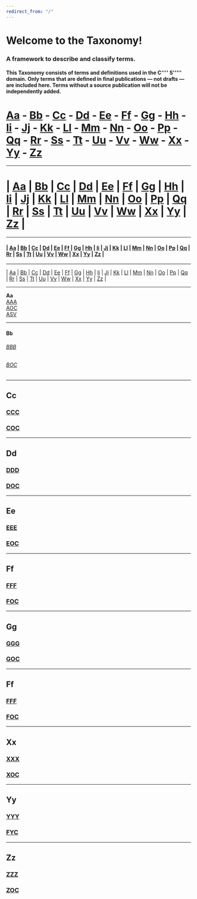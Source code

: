 ```yaml
---
redirect_from: "/"
---
```


# Welcome to the Taxonomy! 

### A framework to describe and classify terms.

#### This Taxonomy consists of terms and definitions used in the C'''' S'''''  domain. Only terms that are defined in final publications — not drafts — are included here. Terms without a source publication will not be independently added.

# [Aa](#aa) - [Bb](#bb) - [Cc](#cc) - [Dd](#dd) - [Ee](#ee) - [Ff](#ff) - [Gg](#gg) - [Hh](#hh) - [Ii](#ii) - [Jj](#jj) - [Kk](#kk) - [Ll](#ll) - [Mm](#mm) - [Nn](#nn) - [Oo](#oo) - [Pp](#pp) - [Qq](#qq) - [Rr](#rr) - [Ss](#ss) - [Tt](#tt) - [Uu](#uu) - [Vv](#vv) - [Ww](#ww) - [Xx](#xx) - [Yy](#yy) - [Zz](#zz)

***
# | [Aa](#aa) | [Bb](#bb) | [Cc](#cc) | [Dd](#dd) | [Ee](#ee) | [Ff](#ff) | [Gg](#gg) | [Hh](#hh) | [Ii](#ii) | [Jj](#jj) | [Kk](#kk) | [Ll](#ll) | [Mm](#mm) | [Nn](#nn) | [Oo](#oo) | [Pp](#pp) | [Qq](#qq) | [Rr](#rr) | [Ss](#ss) | [Tt](#tt) | [Uu](#uu) | [Vv](#vv) | [Ww](#ww) | [Xx](#xx) | [Yy](#yy) | [Zz](#zz) |

***
#### | [Aa](#aa) | [Bb](#bb) | [Cc](#cc) | [Dd](#dd) | [Ee](#ee) | [Ff](#ff) | [Gg](#gg) | [Hh](#hh) | [Ii](#ii) | [Jj](#jj) | [Kk](#kk) | [Ll](#ll) | [Mm](#mm) | [Nn](#nn) | [Oo](#oo) | [Pp](#pp) | [Qq](#qq) | [Rr](#rr) | [Ss](#ss) | [Tt](#tt) | [Uu](#uu) | [Vv](#vv) | [Ww](#ww) | [Xx](#xx) | [Yy](#yy) | [Zz](#zz) |

***
| [Aa](#aa) | [Bb](#bb) | [Cc](#cc) | [Dd](#dd) | [Ee](#ee) | [Ff](#ff) | [Gg](#gg) | [Hh](#hh) | [Ii](#ii) | [Jj](#jj) | [Kk](#kk) | [Ll](#ll) | [Mm](#mm) | [Nn](#nn) | [Oo](#oo) | [Pp](#pp) | [Qq](#qq) | [Rr](#rr) | [Ss](#ss) | [Tt](#tt) | [Uu](#uu) | [Vv](#vv) | [Ww](#ww) | [Xx](#xx) | [Yy](#yy) | [Zz](#zz) |

***

**Aa** <br>
[AAA](AAA.md)<br>
[AOC](AOC.md)<br>
[ASV](ASV.md)<br>

***
#### Bb
###### [BBB](BBB.md)
###### [BOC](BOC.md)

***
## Cc
### [CCC](CCC.md)
### [COC](COC.md)

***
## Dd
### [DDD](DDD.md)
### [DOC](DOC.md)

***
## Ee
### [EEE](EEE.md)
### [EOC](EOC.md)

***
## Ff
### [FFF](FFF.md)
### [FOC](FOC.md)

***
## Gg
### [GGG](GGG.md)
### [GOC](gOC.md)

***
## Ff
### [FFF](FFF.md)
### [FOC](FOC.md)

***
## Xx
### [XXX](XXX.md)
### [XOC](XOC.md)

***
## Yy
### [YYY](YYY.md)
### [FYC](YOC.md)

***
## Zz
### [ZZZ](ZZZ.md)
### [ZOC](ZOC.md)





